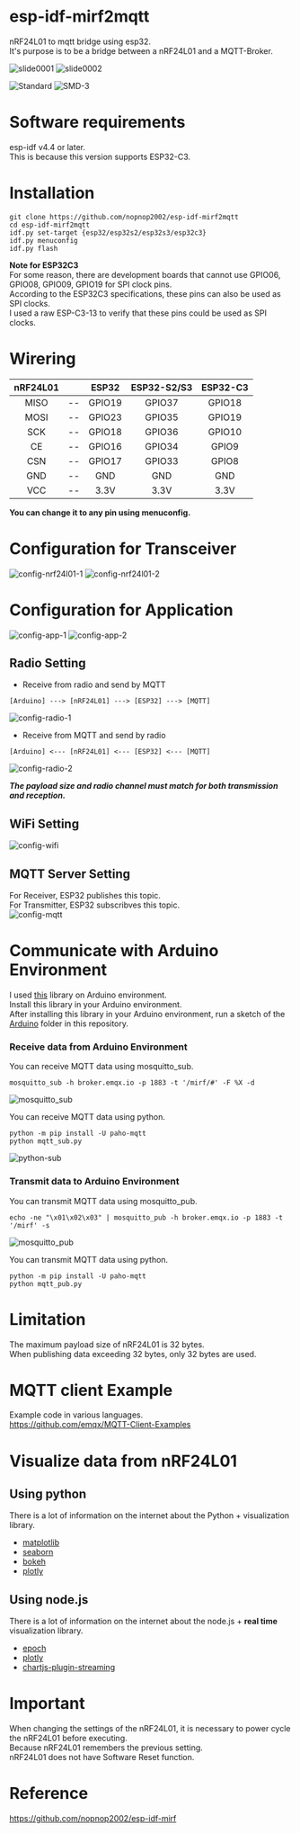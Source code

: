 # esp-idf-mirf2mqtt
nRF24L01 to mqtt bridge using esp32.   
It's purpose is to be a bridge between a nRF24L01 and a MQTT-Broker.    

![slide0001](https://user-images.githubusercontent.com/6020549/124595955-a33ed300-de9c-11eb-898d-e8cc4e8712fb.jpg)
![slide0002](https://user-images.githubusercontent.com/6020549/124596589-6b845b00-de9d-11eb-8279-83ee578cd872.jpg)

![Standard](https://user-images.githubusercontent.com/6020549/154830046-77f034cf-ce30-4cbc-838c-66734656cd8e.JPG)
![SMD-3](https://user-images.githubusercontent.com/6020549/154830127-366ee996-751d-48c0-879f-b201b1bb31f7.JPG)


# Software requirements
esp-idf v4.4 or later.   
This is because this version supports ESP32-C3.   

# Installation

```Shell
git clone https://github.com/nopnop2002/esp-idf-mirf2mqtt
cd esp-idf-mirf2mqtt
idf.py set-target {esp32/esp32s2/esp32s3/esp32c3}
idf.py menuconfig
idf.py flash
```

__Note for ESP32C3__   
For some reason, there are development boards that cannot use GPIO06, GPIO08, GPIO09, GPIO19 for SPI clock pins.   
According to the ESP32C3 specifications, these pins can also be used as SPI clocks.   
I used a raw ESP-C3-13 to verify that these pins could be used as SPI clocks.   


# Wirering

|nRF24L01||ESP32|ESP32-S2/S3|ESP32-C3|
|:-:|:-:|:-:|:-:|:-:|
|MISO|--|GPIO19|GPIO37|GPIO18|
|MOSI|--|GPIO23|GPIO35|GPIO19|
|SCK|--|GPIO18|GPIO36|GPIO10|
|CE|--|GPIO16|GPIO34|GPIO9|
|CSN|--|GPIO17|GPIO33|GPIO8|
|GND|--|GND|GND|GND|
|VCC|--|3.3V|3.3V|3.3V|

__You can change it to any pin using menuconfig.__   

# Configuration for Transceiver
![config-nrf24l01-1](https://user-images.githubusercontent.com/6020549/166088080-8f7bf7a8-f76c-4176-9a85-4308920faf0b.jpg)
![config-nrf24l01-2](https://user-images.githubusercontent.com/6020549/155939063-5f70f146-f73d-4656-86f8-e7d770607b22.jpg)

# Configuration for Application
![config-app-1](https://user-images.githubusercontent.com/6020549/155939157-55604038-27c4-4cdd-9fb5-c1973f668c4f.jpg)
![config-app-2](https://user-images.githubusercontent.com/6020549/155939161-93c64e2a-4008-4309-8980-fb7173df1f02.jpg)

## Radio Setting   

- Receive from radio and send by MQTT   
```
[Arduino] ---> [nRF24L01] ---> [ESP32] ---> [MQTT]
```

![config-radio-1](https://user-images.githubusercontent.com/6020549/166088295-8850b41e-a55c-4338-92ce-43643d298cd0.jpg)

- Receive from MQTT and send by radio   
```
[Arduino] <--- [nRF24L01] <--- [ESP32] <--- [MQTT]
```

![config-radio-2](https://user-images.githubusercontent.com/6020549/166088297-a49f2806-1176-4160-b590-799feb4d4ea9.jpg)

___The payload size and radio channel must match for both transmission and reception.___

## WiFi Setting   
![config-wifi](https://user-images.githubusercontent.com/6020549/124592651-a46e0100-de98-11eb-90eb-2ded527454fe.jpg)

## MQTT Server Setting   
For Receiver, ESP32 publishes this topic.   
For Transmitter, ESP32 subscribves this topic.   
![config-mqtt](https://user-images.githubusercontent.com/6020549/124592695-afc12c80-de98-11eb-9675-814f2ae3d931.jpg)

# Communicate with Arduino Environment   
I used [this](https://github.com/nopnop2002/Arduino-STM32-nRF24L01) library on Arduino environment.   
Install this library in your Arduino environment.   
After installing this library in your Arduino environment, run a sketch of the [Arduino](https://github.com/nopnop2002/esp-idf-mirf2mqtt/tree/main/ArduinoCode) folder in this repository.   

### Receive data from Arduino Environment   
You can receive MQTT data using mosquitto_sub.   
```
mosquitto_sub -h broker.emqx.io -p 1883 -t '/mirf/#' -F %X -d
```

![mosquitto_sub](https://user-images.githubusercontent.com/6020549/166089118-bfab6f00-0d80-423a-8e91-265a60e28639.jpg)

You can receive MQTT data using python.   
```
python -m pip install -U paho-mqtt
python mqtt_sub.py
```

![python-sub](https://user-images.githubusercontent.com/6020549/166089004-310ee52d-0cea-4311-b1b1-9f51adfc275d.jpg)

### Transmit data to Arduino Environment   
You can transmit MQTT data using mosquitto_pub.   
```
echo -ne "\x01\x02\x03" | mosquitto_pub -h broker.emqx.io -p 1883 -t '/mirf' -s
```

![mosquitto_pub](https://user-images.githubusercontent.com/6020549/166089329-ebd14fa2-34ec-4680-b8f6-718da0eca8dc.jpg)

You can transmit MQTT data using python.   
```
python -m pip install -U paho-mqtt
python mqtt_pub.py
```

# Limitation   
The maximum payload size of nRF24L01 is 32 bytes.   
When publishing data exceeding 32 bytes, only 32 bytes are used.   


# MQTT client Example
Example code in various languages.   
https://github.com/emqx/MQTT-Client-Examples


# Visualize data from nRF24L01   

## Using python
There is a lot of information on the internet about the Python + visualization library.   
- [matplotlib](https://matplotlib.org/)
- [seaborn](https://seaborn.pydata.org/index.html)
- [bokeh](https://bokeh.org/)
- [plotly](https://plotly.com/python/)

## Using node.js
There is a lot of information on the internet about the node.js + __real time__ visualization library.   
- [epoch](https://epochjs.github.io/epoch/real-time/)
- [plotly](https://plotly.com/javascript/streaming/)
- [chartjs-plugin-streaming](https://nagix.github.io/chartjs-plugin-streaming/1.9.0/)

# Important
When changing the settings of the nRF24L01, it is necessary to power cycle the nRF24L01 before executing.   
Because nRF24L01 remembers the previous setting.   
nRF24L01 does not have Software Reset function.   

# Reference

https://github.com/nopnop2002/esp-idf-mirf

